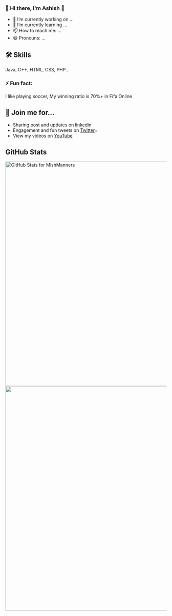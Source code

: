 ### 👋 Hi there, I'm Ashish 👋

<!--
**Afirestriker/Afirestriker** is a ✨ _special_ ✨ repository because its `README.md` (this file) appears on your GitHub profile.-->

- 🔭 I’m currently working on ...
- 🌱 I’m currently learning ...
- 📫 How to reach me: ...
- 😄 Pronouns: ...

## 🛠 Skills
Java, C++, HTML, CSS, PHP...


### ⚡️ Fun fact:
I like playing soccer, My winning ratio is 70%+ in Fifa Online


## 🔗 Join me for...
- Sharing post and updates on <a href="https://linkedin.com/in/ashish-agrawal-india">linkedin</a>
- Engagement and fun tweets on <a href="https://twitter.com/_afirestriker">Twitter</a>=
- View my videos on <a href="https://www.youtube.com/c/SpecialDays">YouTube</a>

## GitHub Stats
<img src="https://github-readme-stats.vercel.app/api?username=Afirestriker&show_icons=true&include_all_commits=true&count_private=true&theme=jolly&layout=compact" alt="GitHub Stats for MishManners" width="700">

<img src="https://github-readme-streak-stats.herokuapp.com?user=Afirestriker&theme=jolly" width="700">
